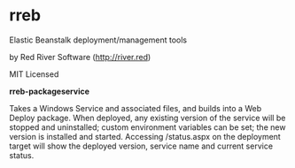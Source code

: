 # rreb
Elastic Beanstalk deployment/management tools

by Red River Software (http://river.red)

MIT Licensed

**rreb-packageservice**

Takes a Windows Service and associated files, and builds into a Web Deploy package.  When deployed, any existing version of the service will be stopped and uninstalled; custom environment variables can be set; the new version is installed and started.  Accessing /status.aspx on the deployment target will show the deployed version, service name and current service status.
